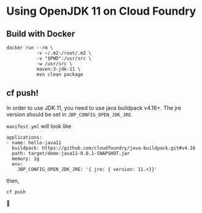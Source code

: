 # Using OpenJDK 11 on Cloud Foundry

## Build with Docker

```
docker run --rm \
           -v ~/.m2:/root/.m2 \
           -v "$PWD":/usr/src \
           -w /usr/src \
           maven:3-jdk-11 \
           mvn clean package
```

## cf push!

In order to use JDK 11, you need to use java buildpack v4.16+.
The jre version should be set in `JBP_CONFIG_OPEN_JDK_JRE`.

`manifest.yml` will look like

```
applications:
- name: hello-java11
  buildpack: https://github.com/cloudfoundry/java-buildpack.git#v4.16
  path: target/demo-java11-0.0.1-SNAPSHOT.jar
  memory: 1g
  env:
    JBP_CONFIG_OPEN_JDK_JRE: '{ jre: { version: 11.+}}'
```

then,

```
cf push
```

🎉